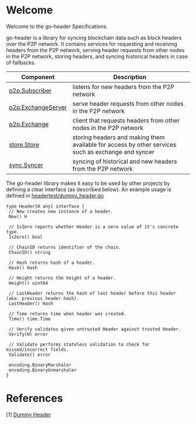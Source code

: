 # Welcome

Welcome to the go-header Specifications.

go-header is a library for syncing blockchain data such as block headers over the P2P network. It contains services for requesting and receiving headers from the P2P network, serving header requests from other nodes in the P2P network, storing headers, and syncing historical headers in case of fallbacks.

|Component|Description|
|---|---|
|[p2p.Subscriber][p2p]|listens for new headers from the P2P network|
|[p2p.ExchangeServer][p2p]|serve header requests from other nodes in the P2P network|
|[p2p.Exchange][p2p]|client that requests headers from other nodes in the P2P network|
|[store.Store][store]|storing headers and making them available for access by other services such as exchange and syncer|
|[sync.Syncer][sync]|syncing of historical and new headers from the P2P network|

The go-header library makes it easy to be used by other projects by defining a clear interface (as described below). An example usage is defined in [headertest/dummy_header.go][dummy header]

```
type Header[H any] interface {
 // New creates new instance of a header.
 New() H
 
 // IsZero reports whether Header is a zero value of it's concrete type.
 IsZero() bool
 
 // ChainID returns identifier of the chain.
 ChainID() string
 
 // Hash returns hash of a header.
 Hash() Hash
 
 // Height returns the height of a header.
 Height() uint64
 
 // LastHeader returns the hash of last header before this header (aka. previous header hash).
 LastHeader() Hash
 
 // Time returns time when header was created.
 Time() time.Time
 
 // Verify validates given untrusted Header against trusted Header.
 Verify(H) error

 // Validate performs stateless validation to check for missed/incorrect fields.
 Validate() error

 encoding.BinaryMarshaler
 encoding.BinaryUnmarshaler
}
```

# References

[1] [Dummy Header][dummy header]

[dummy header]: https://github.com/celestiaorg/go-header/blob/main/headertest/dummy_header.go
[p2p]: https://github.com/celestiaorg/go-header/blob/main/p2p/p2p.md
[store]: https://github.com/celestiaorg/go-header/blob/main/store/store.md
[sync]: https://github.com/celestiaorg/go-header/blob/main/sync/sync.md
